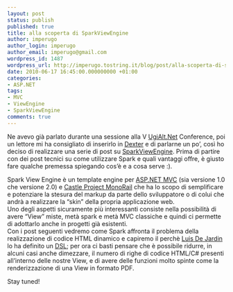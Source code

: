 ```yaml
---
layout: post
status: publish
published: true
title: alla scoperta di SparkViewEngine
author: imperugo
author_login: imperugo
author_email: imperugo@gmail.com
wordpress_id: 1487
wordpress_url: http://imperugo.tostring.it/blog/post/alla-scoperta-di-sparkviewengine/
date: 2010-06-17 16:45:00.000000000 +01:00
categories:
- ASP.NET
tags:
- MVC
- ViewEngine
- SparkViewEngine
comments: true
---
```

<p>Ne avevo già parlato durante una sessione alla V <a title="UgiAlt.Net" href="http://www.ugialt.net/" rel="nofollow" target="_blank">UgiAlt.Net</a> Conference, poi un lettore mi ha consigliato di inserirlo in <a href="http://www.imperugo.tostring.it/categories/archive/Dexter">Dexter</a> e di parlarne un po’, così ho deciso di realizzare una serie di post su <a title="SparkViewEngine" href="http://sparkviewengine.com/" rel="nofollow" target="_blank">SparkViewEngine</a>. Prima di partire con dei post tecnici su come utilizzare Spark e quali vantaggi offre, è giusto fare qualche premessa spiegando cos’è e a cosa serve :). </p>  <p>Spark View Engine è un template engine per <a title="ASP.NET MVC Category" href="http://www.imperugo.tostring.it/tags/archive/mvc" target="_blank">ASP.NET MVC</a> (sia versione 1.0 che versione 2.0) e <a title="Castle Project MonoRail" href="http://www.castleproject.org/monorail/" rel="nofollow" target="_blank">Castle Project MonoRail</a> che ha lo scopo di semplificare e potenziare la stesura del markup da parte dello sviluppatore o di colui che andrà a realizzare la “skin” della propria applicazione web.     <br />Uno degli aspetti sicuramente più interessanti consiste nella possibilità di avere “View” miste, metà spark e metà MVC classiche e quindi ci permette di adottarlo anche in progetti già esistenti.    <br />Con i post seguenti vedremo come Spark affronta il problema della realizzazione di codice HTML dinamico e capiremo il perchè <a title="Luis De Jardin&#39;s Blog" href="http://whereslou.com/" rel="nofollow" target="_blank">Luis De Jardin</a> lo ha definito un <a title="Domain Specific Language definition (wikipedia)" href="http://en.wikipedia.org/wiki/Domain-specific_language" rel="nofollow" target="_blank">DSL</a>; per ora ci basti pensare che è possibile ridurre, in alcuni casi anche dimezzare, il numero di righe di codice HTML/C# presenti all’interno delle nostre View, e di avere delle funzioni molto spinte come la renderizzazione di una View in formato PDF. </p>  <p>Stay tuned!</p>

